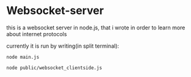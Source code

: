 # Websocket-server

this is a websocket server in node.js, that i wrote in order to learn more about internet protocols

currently it is run by writing(in split terminal):
```
node main.js

node public/websocket_clientside.js
```